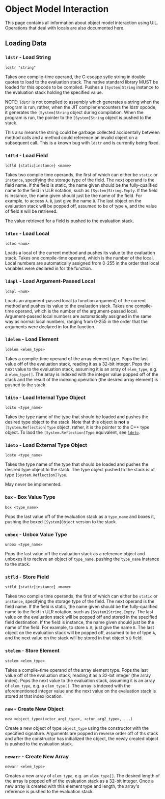 # Object Model Interaction

This page contains all information about object model interaction using UIL. Operations that deal with locals are also documented here.

## Loading Data

### `ldstr` - Load String
`ldstr "string"`

Takes one compile-time operand, the C-escape sytle string in double quotes to load to the evaluation stack. The native standard library MUST be loaded for this opcode to be compiled. Pushes a `[System]String` instance to the evaluation stack holding the specified value.

NOTE: `ldstr` is not compiled to assembly which generates a string when the program is run, rather, when the JIT compiler encounters the ldstr opcode, it generates the `[System]String` object during compilation. When the program is run, the pointer to the `[System]String` object is pushed to the stack.

This also means the string could be garbage collected accidentally between method calls and a method could reference an invalid object on a subsequent call. This is a known bug with `ldstr` and is currently being fixed.

### `ldfld` - Load Field
`ldfld {static|instance} <name>`

Takes two compile time operands, the first of which can either be `static` or `instance`, specifying the storage type of the field. The next operand is the field name. If the field is static, the name given should be the fully-qualified name to the field in ULR notation, such as `[System]String.Empty`. If the field is instance, the name given should just be the name of the field. For example, to access `A.B`, just give the name `B`. The last object on the evaluation stack will be popped off, assumed to be of type `A`, and the value of field `B` will be retrieved.

The value retrieved for a field is pushed to the evaluation stack.

### `ldloc` - Load Local
`ldloc <num>`

Loads a local of the current method and pushes its value to the evaluation stack. Takes one compile-time operand, which is the number of the local. Local numbers are automatically assigned from 0-255 in the order that local variables were declared in for the function.

### `ldapl` - Load Argument-Passed Local
`ldapl <num>`

Loads an argument-passed local (a function argument) of the current method and pushes its value to the evaluation stack. Takes one compile-time operand, which is the number of the argument-passed local. Argument-passed local numbers are automatically assigned in the same way as normal local numbers, ranging from 0-255 in the order that the arguments were declared in for the function.

### `ldelem` - Load Element
`ldelem <elem_type>`

Takes a compile-time operand of the array element type. Pops the last value off of the evaluation stack, reading it as a 32-bit integer. Pops the next value to the evaluation stack, assuming it is an array of `elem_type`, e.g. a `elem_type[]`. The array is indexed with the integer value popped off of the stack and the result of the indexing operation (the desired array element) is pushed to the stack.

### `ldito` - Load Internal Type Object
`ldito <type_name>`

Takes the type name of the type that should be loaded and pushes the desired type object to the stack. Note that this object is **not** a `[System.Reflection]Type` object, rather, it is the pointer to the C++ type object. To laod the `[System.Reflection]Type` equivalent, see [`ldeto`](#ldeto---load-external-type-object).

### `ldeto` - Load External Type Object
`ldeto <type_name>`

Takes the type name of the type that should be loaded and pushes the desired type object to the stack. The type object pushed to the stack is of type `[System.Reflection]Type`.

May never be implemented.

### `box` - Box Value Type
`box <type_name>`

Pops the last value off of the evaluation stack as a `type_name` and boxes it, pushing the boxed `[System]Object` version to the stack.

### `unbox` - Unbox Value Type
`unbox <type_name>`

Pops the last value off the evaluation stack as a reference object and unboxes it to recieve an object of `type_name`, pushing the `type_name` instance to the stack.

### `stfld` - Store Field
`stfld {static|instance} <name>`

Takes two compile time operands, the first of which can either be `static` or `instance`, specifying the storage type of the field. The next operand is the field name. If the field is static, the name given should be the fully-qualified name to the field in ULR notation, such as `[System]String.Empty`. The last value on the evaluation stack will be popped off and stored in the specified field destination. If the field is instance, the name given should just be the name of the field. For example, to store `A.B`, just give the name `B`. The last object on the evaluation stack will be popped off, assumed to be of type `A`, and the next value on the stack will be stored in that object's `B` field.

### `stelem` - Store Element
`stelem <elem_type>`

Takes a compile-time operand of the array element type. Pops the last value off of the evaluation stack, reading it as a 32-bit integer (the array index). Pops the next value to the evaluation stack, assuming it is an array of `elem_type`, e.g. a `elem_type[]`. The array is indexed with the aforementioned integer value and the next value on the evaluation stack is stored at that index location.

### `new` - Create New Object
`new <object_type>(<ctor_arg1_type>, <ctor_arg2_type>, ...)`

Create a new object of type `object_type` using the constructor with the specified signature. Arguments are popped in reverse order off of ths stack and after the constructor has initialized the object, the newly created object is pushed to the evaluation stack.

### `newarr` - Create New Array
`newarr <elem_type>`

Creates a new array of `elem_type`, e.g. an `elem_type[]`. The desired length of the array is popped off of the evaluation stack as a 32-bit integer. Once a new array is created with this element type and length, the array's reference is pushed to the evaluation stack.